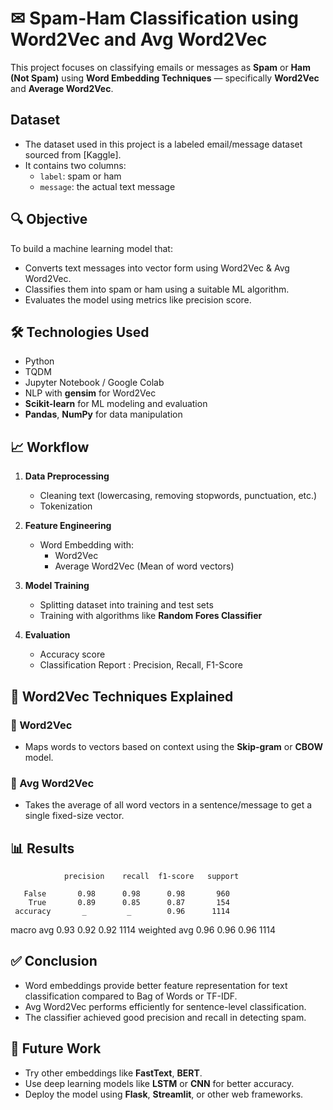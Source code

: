 # ✉ Spam-Ham Classification using Word2Vec and Avg Word2Vec

This project focuses on classifying emails or messages as **Spam** or **Ham (Not Spam)** using **Word Embedding Techniques** — specifically **Word2Vec** and **Average Word2Vec**.


## Dataset

- The dataset used in this project is a labeled email/message dataset sourced from [Kaggle].
- It contains two columns:
  - `label`: spam or ham
  - `message`: the actual text message


## 🔍 Objective

To build a machine learning model that:
- Converts text messages into vector form using Word2Vec & Avg Word2Vec.
- Classifies them into spam or ham using a suitable ML algorithm.
- Evaluates the model using metrics like precision score.


## 🛠️ Technologies Used

- Python
- TQDM
- Jupyter Notebook / Google Colab
- NLP with **gensim** for Word2Vec
- **Scikit-learn** for ML modeling and evaluation
- **Pandas**, **NumPy** for data manipulation


## 📈 Workflow

1. **Data Preprocessing**
   - Cleaning text (lowercasing, removing stopwords, punctuation, etc.)
   - Tokenization

2. **Feature Engineering**
   - Word Embedding with:
     - Word2Vec
     - Average Word2Vec (Mean of word vectors)

3. **Model Training**
   - Splitting dataset into training and test sets
   - Training with algorithms like **Random Fores Classifier**

4. **Evaluation**
   - Accuracy score
   - Classification Report : Precision, Recall, F1-Score



## 🧠 Word2Vec Techniques Explained

### 🔹 Word2Vec
- Maps words to vectors based on context using the **Skip-gram** or **CBOW** model.

### 🔹 Avg Word2Vec
- Takes the average of all word vectors in a sentence/message to get a single fixed-size vector.



## 📊 Results

                precision    recall  f1-score   support

       False       0.98      0.98      0.98       960
        True       0.89      0.85      0.87       154
     accuracy       _         _        0.96      1114
   macro avg       0.93      0.92      0.92      1114
weighted avg       0.96      0.96      0.96      1114



## ✅ Conclusion

- Word embeddings provide better feature representation for text classification compared to Bag of Words or TF-IDF.
- Avg Word2Vec performs efficiently for sentence-level classification.
- The classifier achieved good precision and recall in detecting spam.


## 📌 Future Work

- Try other embeddings like **FastText**, **BERT**.
- Use deep learning models like **LSTM** or **CNN** for better accuracy.
- Deploy the model using **Flask**, **Streamlit**, or other web frameworks.

